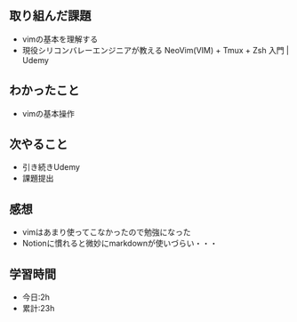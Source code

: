 ## 取り組んだ課題
- vimの基本を理解する
- 現役シリコンバレーエンジニアが教える NeoVim(VIM) + Tmux + Zsh 入門 | Udemy
## わかったこと
- vimの基本操作
## 次やること
- 引き続きUdemy
- 課題提出

## 感想
- vimはあまり使ってこなかったので勉強になった
- Notionに慣れると微妙にmarkdownが使いづらい・・・
## 学習時間
- 今日:2h
- 累計:23h